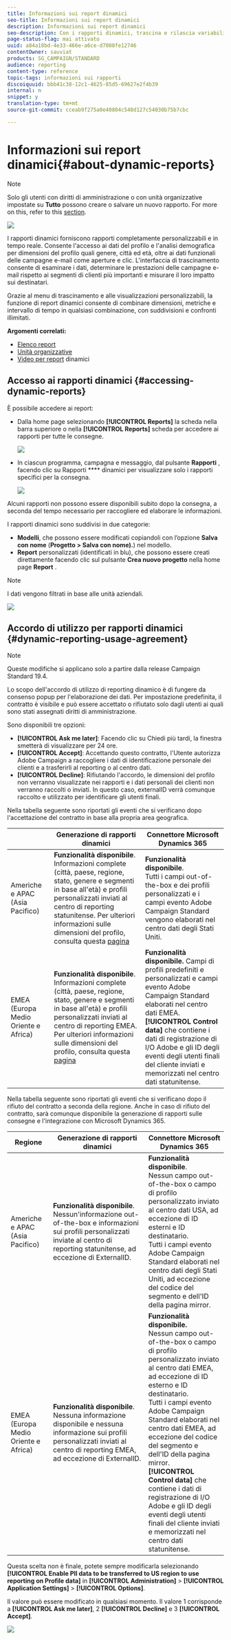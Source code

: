```yaml
---
title: Informazioni sui report dinamici
seo-title: Informazioni sui report dinamici
description: Informazioni sui report dinamici
seo-description: Con i rapporti dinamici, trascina e rilascia variabili e dimensioni nell’ambiente a forma libera e analizza il successo delle campagne.
page-status-flag: mai attivato
uuid: a84a18bd-4e33-466e-a6ce-d7008fe12746
contentOwner: sauviat
products: SG_CAMPAIGN/STANDARD
audience: reporting
content-type: reference
topic-tags: informazioni sui rapporti
discoiquuid: bbb41c38-12c1-4625-85d5-69627e2f4b39
internal: n
snippet: y
translation-type: tm+mt
source-git-commit: cceab9f275a0e40804c548d127c54030b75b7cbc

---
```



# Informazioni sui report dinamici{#about-dynamic-reports}

>[!NOTE]
>
>Solo gli utenti con diritti di amministrazione o con unità organizzative impostate su **Tutto** possono creare o salvare un nuovo rapporto. For more on this, refer to this [section](../../administration/using/users-management.md).

![](assets/dynamic_report_intro.png)

I rapporti dinamici forniscono rapporti completamente personalizzabili e in tempo reale. Consente l'accesso ai dati del profilo e l'analisi demografica per dimensioni del profilo quali genere, città ed età, oltre ai dati funzionali delle campagne e-mail come aperture e clic. L'interfaccia di trascinamento consente di esaminare i dati, determinare le prestazioni delle campagne e-mail rispetto ai segmenti di clienti più importanti e misurare il loro impatto sui destinatari.

Grazie al menu di trascinamento e alle visualizzazioni personalizzabili, la funzione di report dinamici consente di combinare dimensioni, metriche e intervallo di tempo in qualsiasi combinazione, con suddivisioni e confronti illimitati.


**Argomenti correlati:**

* [Elenco report](../../reporting/using/defining-the-report-period.md)
* [Unità organizzative](../../administration/using/organizational-units.md)
* [Video per report](https://helpx.adobe.com/campaign/kt/acs/using/acs-creating-a-dynamic-report-feature-video-use.html) dinamici

## Accesso ai rapporti dinamici {#accessing-dynamic-reports}

È possibile accedere ai report:

* Dalla home page selezionando **[!UICONTROL Reports]** la scheda nella barra superiore o nella **[!UICONTROL Reports]** scheda per accedere ai rapporti per tutte le consegne.

   ![](assets/campaign_reports_access.png)

* In ciascun programma, campagna e messaggio, dal pulsante **Rapporti** , facendo clic su Rapporti **** dinamici per visualizzare solo i rapporti specifici per la consegna.

   ![](assets/campaign_reports_description.png)

Alcuni rapporti non possono essere disponibili subito dopo la consegna, a seconda del tempo necessario per raccogliere ed elaborare le informazioni.

I rapporti dinamici sono suddivisi in due categorie:

* **Modelli**, che possono essere modificati copiandoli con l’opzione **Salva con nome** (**Progetto &gt; Salva con nome).**) nel modello.
* **Report** personalizzati (identificati in blu), che possono essere creati direttamente facendo clic sul pulsante **Crea nuovo progetto** nella home page **Report** .

>[!NOTE]
>
>I dati vengono filtrati in base alle unità aziendali.

![](assets/dynamic_report_overview.png)

## Accordo di utilizzo per rapporti dinamici {#dynamic-reporting-usage-agreement}

>[!NOTE]
>
>Queste modifiche si applicano solo a partire dalla release Campaign Standard 19.4.

Lo scopo dell'accordo di utilizzo di reporting dinamico è di fungere da consenso popup per l'elaborazione dei dati. Per impostazione predefinita, il contratto è visibile e può essere accettato o rifiutato solo dagli utenti ai quali sono stati assegnati diritti di amministrazione.

Sono disponibili tre opzioni:

* **[!UICONTROL Ask me later]**: Facendo clic su Chiedi più tardi, la finestra smetterà di visualizzare per 24 ore.
* **[!UICONTROL Accept]**: Accettando questo contratto, l'Utente autorizza Adobe Campaign a raccogliere i dati di identificazione personale dei clienti e a trasferirli al reporting o al centro dati.
* **[!UICONTROL Decline]**: Rifiutando l'accordo, le dimensioni del profilo non verranno visualizzate nei rapporti e i dati personali dei clienti non verranno raccolti o inviati. In questo caso, externalID verrà comunque raccolto e utilizzato per identificare gli utenti finali.

Nella tabella seguente sono riportati gli eventi che si verificano dopo l'accettazione del contratto in base alla propria area geografica.

|  | Generazione di rapporti dinamici | Connettore Microsoft Dynamics 365 |
|---|---|---|
| Americhe e APAC (Asia Pacifico) | **Funzionalità disponibile**. <br>Informazioni complete (città, paese, regione, stato, genere e segmenti in base all'età) e profili personalizzati inviati al centro di reporting statunitense. Per ulteriori informazioni sulle dimensioni del profilo, consulta questa [pagina](../../reporting/using/list-of-components-.md) | **Funzionalità disponibile**. <br>Tutti i campi out-of-the-box e dei profili personalizzati e i campi evento Adobe Campaign Standard vengono elaborati nel centro dati degli Stati Uniti. |
| EMEA (Europa Medio Oriente e Africa) | **Funzionalità disponibile**. <br>Informazioni complete (città, paese, regione, stato, genere e segmenti in base all'età) e profili personalizzati inviati al centro di reporting EMEA. Per ulteriori informazioni sulle dimensioni del profilo, consulta questa [pagina](../../reporting/using/list-of-components-.md) | **Funzionalità disponibile.** Campi di profili predefiniti e <br>personalizzati e campi evento Adobe Campaign Standard elaborati nel centro dati EMEA. <br>**[!UICONTROL Control data]** che contiene i dati di registrazione di I/O Adobe e gli ID degli eventi degli utenti finali del cliente inviati e memorizzati nel centro dati statunitense. |

Nella tabella seguente sono riportati gli eventi che si verificano dopo il rifiuto del contratto a seconda della regione. Anche in caso di rifiuto del contratto, sarà comunque disponibile la generazione di rapporti sulle consegne e l'integrazione con Microsoft Dynamics 365.

| Regione | Generazione di rapporti dinamici | Connettore Microsoft Dynamics 365 |
|---|---|---|
| Americhe e APAC (Asia Pacifico) | **Funzionalità disponibile**. <br> Nessun'informazione out-of-the-box e informazioni sui profili personalizzati inviate al centro di reporting statunitense, ad eccezione di ExternalID. | **Funzionalità disponibile**. <br>Nessun campo out-of-the-box o campo di profilo personalizzato inviato al centro dati USA, ad eccezione di ID esterni e ID destinatario. <br>Tutti i campi evento Adobe Campaign Standard elaborati nel centro dati degli Stati Uniti, ad eccezione del codice del segmento e dell'ID della pagina mirror. |
| EMEA (Europa Medio Oriente e Africa) | **Funzionalità disponibile**. <br>Nessuna informazione disponibile e nessuna informazione sui profili personalizzati inviati al centro di reporting EMEA, ad eccezione di ExternalID. | **Funzionalità disponibile.** <br>Nessun campo out-of-the-box o campo di profilo personalizzato inviato al centro dati EMEA, ad eccezione di ID esterno e ID destinatario. <br>Tutti i campi evento Adobe Campaign Standard elaborati nel centro dati EMEA, ad eccezione del codice del segmento e dell'ID della pagina mirror.  <br>**[!UICONTROL Control data]** che contiene i dati di registrazione di I/O Adobe e gli ID degli eventi degli utenti finali del cliente inviati e memorizzati nel centro dati statunitense. |

Questa scelta non è finale, potete sempre modificarla selezionando **[!UICONTROL Enable PII data to be transferred to US region to use reporting on Profile data]** in **[!UICONTROL Administration]** &gt; **[!UICONTROL Application Settings]** &gt; **[!UICONTROL Options]**.

Il valore può essere modificato in qualsiasi momento. Il valore 1 corrisponde a **[!UICONTROL Ask me later]**, 2 **[!UICONTROL Decline]** e 3 **[!UICONTROL Accept]**.

![](assets/pii_window_2.png)
